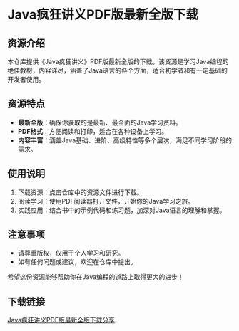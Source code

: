 # Java疯狂讲义PDF版最新全版下载

## 资源介绍

本仓库提供《Java疯狂讲义》PDF版最新全版的下载。该资源是学习Java编程的绝佳教材，内容详尽，涵盖了Java语言的各个方面，适合初学者和有一定基础的开发者使用。

## 资源特点

- **最新全版**：确保你获取的是最新、最全面的Java学习资料。
- **PDF格式**：方便阅读和打印，适合在各种设备上学习。
- **内容丰富**：涵盖Java基础、进阶、高级特性等多个层次，满足不同学习阶段的需求。

## 使用说明

1. 下载资源：点击仓库中的资源文件进行下载。
2. 阅读学习：使用PDF阅读器打开文件，开始你的Java学习之旅。
3. 实践应用：结合书中的示例代码和练习题，加深对Java语言的理解和掌握。

## 注意事项

- 请尊重版权，仅用于个人学习和研究。
- 如有任何问题或建议，欢迎在仓库中提出。

希望这份资源能够帮助你在Java编程的道路上取得更大的进步！

## 下载链接

[Java疯狂讲义PDF版最新全版下载分享](https://pan.quark.cn/s/e6e16f2479c9)